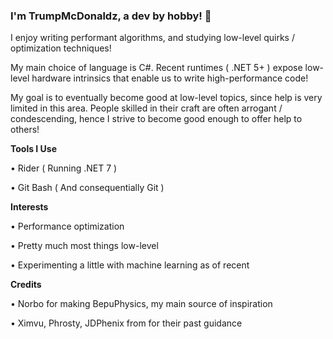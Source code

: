 ### I'm TrumpMcDonaldz, a dev by hobby! 👋

I enjoy writing performant algorithms, and studying low-level quirks / optimization techniques! 

My main choice of language is C#. Recent runtimes ( .NET 5+ ) expose low-level hardware intrinsics that enable us to write high-performance code! 

My goal is to eventually become good at low-level topics, since help is very limited in this area. People skilled in their craft are often arrogant / condescending, hence I strive to become good enough to offer help to others!

__**Tools I Use**__

• Rider ( Running .NET 7 )

• Git Bash ( And consequentially Git )

__**Interests**__

• Performance optimization

• Pretty much most things low-level

• Experimenting a little with machine learning as of recent

__**Credits**__


• Norbo for making BepuPhysics, my main source of inspiration

• Ximvu, Phrosty, JDPhenix from for their past guidance
